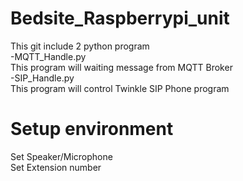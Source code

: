# Bedsite_Raspberrypi_unit
This git include 2 python program <br/>
-MQTT_Handle.py	<br/>
This program will waiting message from MQTT Broker <br/>
-SIP_Handle.py	<br/>
This program will control Twinkle SIP Phone program <br/>
# Setup environment
Set Speaker/Microphone<br/>
Set Extension number




